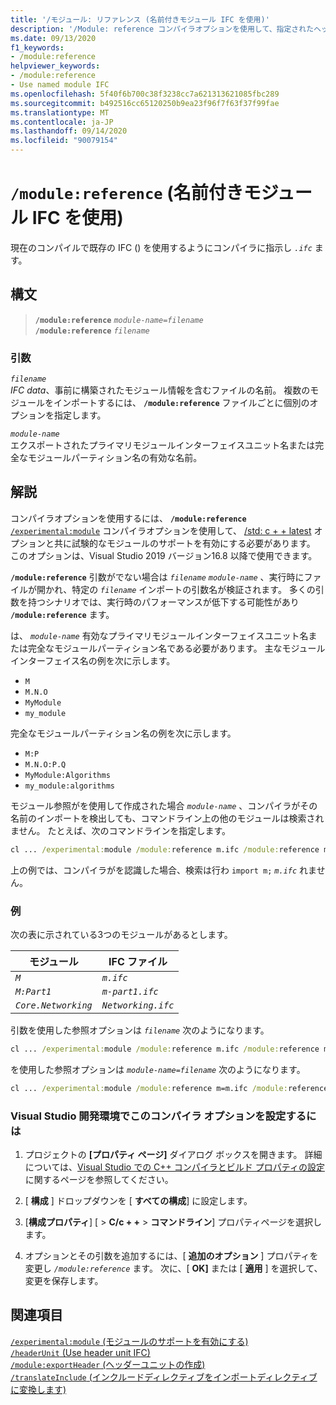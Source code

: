 ```yaml
---
title: '/モジュール: リファレンス (名前付きモジュール IFC を使用)'
description: '/Module: reference コンパイラオプションを使用して、指定されたヘッダー名またはインクルードファイルのモジュールヘッダー単位を作成します。'
ms.date: 09/13/2020
f1_keywords:
- /module:reference
helpviewer_keywords:
- /module:reference
- Use named module IFC
ms.openlocfilehash: 5f40f6b700c38f3238cc7a621313621085fbc289
ms.sourcegitcommit: b492516cc65120250b9ea23f96f7f63f37f99fae
ms.translationtype: MT
ms.contentlocale: ja-JP
ms.lasthandoff: 09/14/2020
ms.locfileid: "90079154"
---
```

# <a name="modulereference-use-named-module-ifc"></a>`/module:reference` (名前付きモジュール IFC を使用)

現在のコンパイルで既存の IFC () を使用するようにコンパイラに指示し *`.ifc`* ます。

## <a name="syntax"></a>構文

> **`/module:reference`** *`module-name=filename`*\
> **`/module:reference`** *`filename`*

### <a name="arguments"></a>引数

*`filename`*\
*IFC data*、事前に構築されたモジュール情報を含むファイルの名前。 複数のモジュールをインポートするには、 **`/module:reference`** ファイルごとに個別のオプションを指定します。

*`module-name`*\
エクスポートされたプライマリモジュールインターフェイスユニット名または完全なモジュールパーティション名の有効な名前。

## <a name="remarks"></a>解説

コンパイラオプションを使用するには、 **`/module:reference`** [`/experimental:module`](experimental-module.md) コンパイラオプションを使用して、 [/std: c + + latest](std-specify-language-standard-version.md) オプションと共に試験的なモジュールのサポートを有効にする必要があります。 このオプションは、Visual Studio 2019 バージョン16.8 以降で使用できます。

**`/module:reference`** 引数がでない場合は *`filename`* *`module-name`* 、実行時にファイルが開かれ、特定の *`filename`* インポートの引数名が検証されます。 多くの引数を持つシナリオでは、実行時のパフォーマンスが低下する可能性があり **`/module:reference`** ます。

は、 *`module-name`* 有効なプライマリモジュールインターフェイスユニット名または完全なモジュールパーティション名である必要があります。 主なモジュールインターフェイス名の例を次に示します。

- `M`
- `M.N.O`
- `MyModule`
- `my_module`

完全なモジュールパーティション名の例を次に示します。

- `M:P`
- `M.N.O:P.Q`
- `MyModule:Algorithms`
- `my_module:algorithms`

モジュール参照がを使用して作成された場合 *`module-name`* 、コンパイラがその名前のインポートを検出しても、コマンドライン上の他のモジュールは検索されません。 たとえば、次のコマンドラインを指定します。

```cmd
cl ... /experimental:module /module:reference m.ifc /module:reference m=n.ifc
```

上の例では、コンパイラがを認識した場合、検索は行わ `import m;` *`m.ifc`* れません。

### <a name="examples"></a>例

次の表に示されている3つのモジュールがあるとします。

| モジュール | IFC ファイル |
|--|--|
| *`M`* | *`m.ifc`* |
| *`M:Part1`* | *`m-part1.ifc`* |
| *`Core.Networking`* | *`Networking.ifc`* |

引数を使用した参照オプションは *`filename`* 次のようになります。

```cmd
cl ... /experimental:module /module:reference m.ifc /module:reference m-part.ifc /module:reference Networking.ifc
```

を使用した参照オプションは *`module-name=filename`* 次のようになります。

```cmd
cl ... /experimental:module /module:reference m=m.ifc /module:reference M:Part1=m-part.ifc /module:reference Core.Networking=Networking.ifc
```

### <a name="to-set-this-compiler-option-in-the-visual-studio-development-environment"></a>Visual Studio 開発環境でこのコンパイラ オプションを設定するには

1. プロジェクトの **[プロパティ ページ]** ダイアログ ボックスを開きます。 詳細については、[Visual Studio での C++ コンパイラとビルド プロパティの設定](../working-with-project-properties.md)に関するページを参照してください。

1. [ **構成** ] ドロップダウンを [ **すべての構成**] に設定します。

1. [**構成プロパティ**] [  >  **C/c + +**  >  **コマンドライン**] プロパティページを選択します。

1. オプションとその引数を追加するには、[ **追加のオプション** ] プロパティを変更し *`/module:reference`* ます。 次に、[ **OK]** または [ **適用** ] を選択して、変更を保存します。

## <a name="see-also"></a>関連項目

[`/experimental:module` (モジュールのサポートを有効にする)](experimental-module.md)\
[`/headerUnit` (Use header unit IFC)](headerunit.md)\
[`/module:exportHeader` (ヘッダーユニットの作成)](module-exportheader.md)\
[`/translateInclude` (インクルードディレクティブをインポートディレクティブに変換します)](translateinclude.md)
